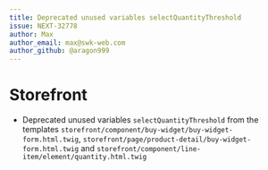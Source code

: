 ```yaml
---
title: Deprecated unused variables selectQuantityThreshold
issue: NEXT-32778
author: Max
author_email: max@swk-web.com
author_github: @aragon999
---
```

# Storefront
* Deprecated unused variables `selectQuantityThreshold` from the templates `storefront/component/buy-widget/buy-widget-form.html.twig`, `storefront/page/product-detail/buy-widget-form.html.twig` and `storefront/component/line-item/element/quantity.html.twig`
